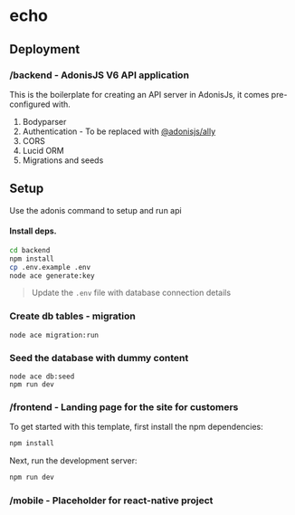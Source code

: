 # echo

## Deployment

### /backend - AdonisJS V6 API application

This is the boilerplate for creating an API server in AdonisJs, it comes pre-configured with.

1. Bodyparser
2. Authentication - To be replaced with [@adonisjs/ally](https://docs.adonisjs.com/guides/authentication/social-authentication)
3. CORS
4. Lucid ORM
5. Migrations and seeds

## Setup

Use the adonis command to setup and run api

#### Install deps.
```bash
cd backend
npm install
cp .env.example .env
node ace generate:key
```

> Update the `.env` file with database connection details

### Create db tables - migration
```
node ace migration:run
```

### Seed the database with dummy content
```
node ace db:seed
npm run dev
```

### /frontend - Landing page for the site for customers

To get started with this template, first install the npm dependencies:

```bash
npm install
```

Next, run the development server:

```bash
npm run dev
```

### /mobile - Placeholder for react-native project
